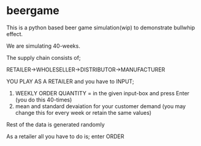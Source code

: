 # beergame
This is a python based beer game simulation(wip) to demonstrate bullwhip effect.

We are simulating 40-weeks.

The supply chain consists of;

RETAILER->WHOLESELLER->DISTRIBUTOR->MANUFACTURER


YOU PLAY AS A RETAILER and you have to INPUT;
  1) WEEKLY ORDER QUANTITY = in the given input-box and press Enter (you do this 40-times)
  2) mean and standard devaiation for your customer demand (you may change this for every week or retain the same values)
   
Rest of the data is generated randomly

As a retailer all you have to do is; enter ORDER
